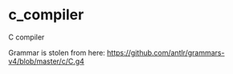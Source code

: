 # c_compiler

C compiler

Grammar is stolen from here: https://github.com/antlr/grammars-v4/blob/master/c/C.g4
